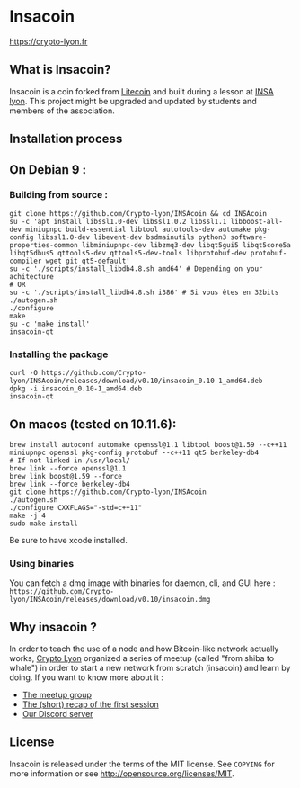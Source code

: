 Insacoin
================================

https://crypto-lyon.fr

What is Insacoin?
----------------

Insacoin is a coin forked from [Litecoin](https://github.com/litecoin-project/litecoin) and built during a lesson at [INSA lyon](https://www.insa-lyon.fr/). This project might be upgraded and updated by students and members of the association. 

Installation process
--------------------
  
## On Debian 9 :
  
### Building from source :
```
git clone https://github.com/Crypto-lyon/INSAcoin && cd INSAcoin
su -c 'apt install libssl1.0-dev libssl1.0.2 libssl1.1 libboost-all-dev miniupnpc build-essential libtool autotools-dev automake pkg-config libssl1.0-dev libevent-dev bsdmainutils python3 software-properties-common libminiupnpc-dev libzmq3-dev libqt5gui5 libqt5core5a libqt5dbus5 qttools5-dev qttools5-dev-tools libprotobuf-dev protobuf-compiler wget git qt5-default'
su -c './scripts/install_libdb4.8.sh amd64' # Depending on your achitecture
# OR
su -c './scripts/install_libdb4.8.sh i386' # Si vous êtes en 32bits
./autogen.sh
./configure
make
su -c 'make install'
insacoin-qt
```
  
### Installing the package
```
curl -O https://github.com/Crypto-lyon/INSAcoin/releases/download/v0.10/insacoin_0.10-1_amd64.deb
dpkg -i insacoin_0.10-1_amd64.deb
insacoin-qt
```
  
## On macos (tested on 10.11.6):
```
brew install autoconf automake openssl@1.1 libtool boost@1.59 --c++11 miniupnpc openssl pkg-config protobuf --c++11 qt5 berkeley-db4
# If not linked in /usr/local/
brew link --force openssl@1.1
brew link boost@1.59 --force
brew link --force berkeley-db4
git clone https://github.com/Crypto-lyon/INSAcoin
./autogen.sh
./configure CXXFLAGS="-std=c++11"
make -j 4
sudo make install
```
Be sure to have xcode installed.
  
### Using binaries
You can fetch a dmg image with binaries for daemon, cli, and GUI here :  
`https://github.com/Crypto-lyon/INSAcoin/releases/download/v0.10/insacoin.dmg`

Why insacoin ?
--------------

In order to teach the use of a node and how Bitcoin-like network actually works, [Crypto Lyon](https://crypto-lyon.fr) organized a series of meetup (called "from shiba to whale") in order to start a new network from scratch (insacoin) and learn by doing.
If you want to know more about it :  
- [The meetup group](https://www.meetup.com/Crypto-Lyon/)
- [The (short) recap of the first session](https://medium.com/@darosior/from-shiba-to-lion-first-session-cab6b6f50bc9)
- [Our Discord server](https://discordapp.com/invite/HRyH9va)
  
License
-------

Insacoin is released under the terms of the MIT license. See `COPYING` for more
information or see http://opensource.org/licenses/MIT.


